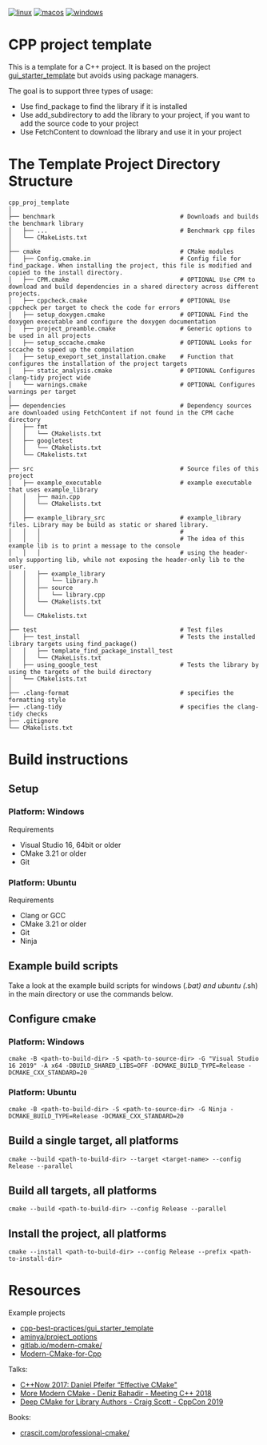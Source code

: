 ﻿[![linux](https://github.com/timow-gh/cpp_proj_template/actions/workflows/linux.yml/badge.svg?branch=main)](https://github.com/timow-gh/cpp_proj_template/actions/workflows/linux.yml)
[![macos](https://github.com/timow-gh/cpp_proj_template/actions/workflows/macos.yml/badge.svg?branch=main)](https://github.com/timow-gh/cpp_proj_template/actions/workflows/macos.yml)
[![windows](https://github.com/timow-gh/cpp_proj_template/actions/workflows/windows.yml/badge.svg?branch=main)](https://github.com/timow-gh/cpp_proj_template/actions/workflows/windows.yml)

# CPP project template

This is a template for a C++ project. It is based on the project
[gui_starter_template](https://github.com/cpp-best-practices/gui_starter_template) but avoids using package
managers.

The goal is to support three types of usage:

* Use find_package to find the library if it is installed
* Use add_subdirectory to add the library to your project, if you want to add the source code to your project
* Use FetchContent to download the library and use it in your project

# The Template Project Directory Structure

    cpp_proj_template
    │   
    ├── benchmark                                   # Downloads and builds the benchmark library
    │   ├── ...                                     # Benchmark cpp files
    │   └── CMakeLists.txt
    │      
    ├── cmake                                       # CMake modules
    │   ├── Config.cmake.in                         # Config file for find_package. When installing the project, this file is modified and copied to the install directory.
    │   ├── CPM.cmake                               # OPTIONAL Use CPM to download and build dependencies in a shared directory across different projects.
    │   ├── cppcheck.cmake                          # OPTIONAL Use cppcheck per target to check the code for errors
    │   ├── setup_doxygen.cmake                     # OPTIONAL Find the doxygen executable and configure the doxygen documentation
    │   ├── project_preamble.cmake                  # Generic options to be used in all projects                
    │   ├── setup_sccache.cmake                     # OPTIONAL Looks for sccache to speed up the compilation
    │   ├── setup_exeport_set_installation.cmake    # Function that configures the installation of the project targets
    │   ├── static_analysis.cmake                   # OPTIONAL Configures clang-tidy project wide
    │   └── warnings.cmake                          # OPTIONAL Configures warnings per target
    │                                
    ├── dependencies                                # Dependency sources are downloaded using FetchContent if not found in the CPM cache directory 
    │   ├── fmt                                     
    │   │   └── CMakelists.txt
    │   ├── googletest                              
    │   │   └── CMakelists.txt
    │   └── CMakelists.txt
    │
    ├── src                                         # Source files of this project
    │   ├── example_executable                      # example executable that uses example_library
    │   │   ├── main.cpp
    │   │   └── CMakelists.txt
    │   │
    │   ├── example_library_src                     # example_library files. Library may be build as static or shared library.
    │   │   │                                       #
    │   │   │                                       # The idea of this example lib is to print a message to the console 
    │   │   │                                       # using the header-only supporting lib, while not exposing the header-only lib to the user.
    │   │   ├── example_library             
    │   │   │   └── library.h      
    │   │   ├── source                      
    │   │   │   └── library.cpp
    │   │   └── CMakelists.txt
    │   │
    │   └── CMakelists.txt     
    │
    ├── test                                        # Test files
    │   ├── test_install                            # Tests the installed library targets using find_package()
    │   │   ├── template_find_package_install_test  
    │   │   └── CMakeLists.txt
    │   ├── using_google_test                       # Tests the library by using the targets of the build directory
    │   └── CMakelists.txt
    │
    ├── .clang-format                               # specifies the formatting style
    ├── .clang-tidy                                 # specifies the clang-tidy checks    
    ├── .gitignore                          
    └── CMakelists.txt

# Build instructions

## Setup

### Platform: Windows

Requirements

- Visual Studio 16, 64bit or older
- CMake 3.21 or older
- Git

### Platform: Ubuntu

Requirements

- Clang or GCC
- CMake 3.21 or older
- Git
- Ninja

## Example build scripts

Take a look at the example build scripts for windows (*.bat) and ubuntu (*.sh) in the main directory or use the
commands below.

## Configure cmake

### Platform: Windows

```
cmake -B <path-to-build-dir> -S <path-to-source-dir> -G "Visual Studio 16 2019" -A x64 -DBUILD_SHARED_LIBS=OFF -DCMAKE_BUILD_TYPE=Release -DCMAKE_CXX_STANDARD=20
```

### Platform: Ubuntu

```
cmake -B <path-to-build-dir> -S <path-to-source-dir> -G Ninja -DCMAKE_BUILD_TYPE=Release -DCMAKE_CXX_STANDARD=20
```

## Build a single target, all platforms

```
cmake --build <path-to-build-dir> --target <target-name> --config Release --parallel
```

## Build all targets, all platforms

```
cmake --build <path-to-build-dir> --config Release --parallel
```

## Install the project, all platforms

```
cmake --install <path-to-build-dir> --config Release --prefix <path-to-install-dir>
```

# Resources

Example projects

* [cpp-best-practices/gui_starter_template](https://github.com/cpp-best-practices/gui_starter_template)
* [aminya/project_options](https://github.com/aminya/project_options)
* [gitlab.io/modern-cmake/](https://cliutils.gitlab.io/modern-cmake/)
* [Modern-CMake-for-Cpp](https://github.com/PacktPublishing/Modern-CMake-for-Cpp)

Talks:

* [C++Now 2017: Daniel Pfeifer “Effective CMake"](https://youtu.be/bsXLMQ6WgIk)
* [More Modern CMake - Deniz Bahadir - Meeting C++ 2018](https://youtu.be/y7ndUhdQuU8)
* [Deep CMake for Library Authors - Craig Scott - CppCon 2019](https://youtu.be/m0DwB4OvDXk)

Books:

* [crascit.com/professional-cmake/](https://crascit.com/professional-cmake/)